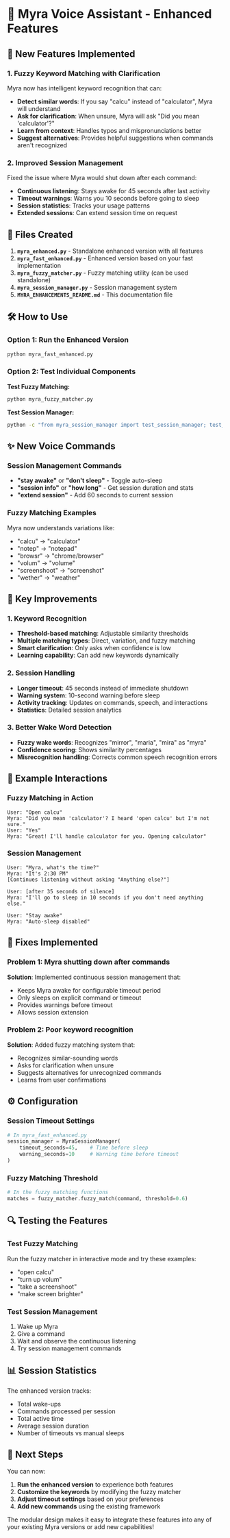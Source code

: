 # 🤖 Myra Voice Assistant - Enhanced Features

## 🚀 New Features Implemented

### 1. Fuzzy Keyword Matching with Clarification
Myra now has intelligent keyword recognition that can:
- **Detect similar words**: If you say "calcu" instead of "calculator", Myra will understand
- **Ask for clarification**: When unsure, Myra will ask "Did you mean 'calculator'?"
- **Learn from context**: Handles typos and mispronunciations better
- **Suggest alternatives**: Provides helpful suggestions when commands aren't recognized

### 2. Improved Session Management
Fixed the issue where Myra would shut down after each command:
- **Continuous listening**: Stays awake for 45 seconds after last activity
- **Timeout warnings**: Warns you 10 seconds before going to sleep
- **Session statistics**: Tracks your usage patterns
- **Extended sessions**: Can extend session time on request

## 📁 Files Created

1. **`myra_enhanced.py`** - Standalone enhanced version with all features
2. **`myra_fast_enhanced.py`** - Enhanced version based on your fast implementation  
3. **`myra_fuzzy_matcher.py`** - Fuzzy matching utility (can be used standalone)
4. **`myra_session_manager.py`** - Session management system
5. **`MYRA_ENHANCEMENTS_README.md`** - This documentation file

## 🛠 How to Use

### Option 1: Run the Enhanced Version
```bash
python myra_fast_enhanced.py
```

### Option 2: Test Individual Components

**Test Fuzzy Matching:**
```bash
python myra_fuzzy_matcher.py
```

**Test Session Manager:**
```bash
python -c "from myra_session_manager import test_session_manager; test_session_manager()"
```

## ✨ New Voice Commands

### Session Management Commands
- **"stay awake"** or **"don't sleep"** - Toggle auto-sleep
- **"session info"** or **"how long"** - Get session duration and stats  
- **"extend session"** - Add 60 seconds to current session

### Fuzzy Matching Examples
Myra now understands variations like:
- "calcu" → "calculator"
- "notep" → "notepad" 
- "browsr" → "chrome/browser"
- "volum" → "volume"
- "screenshoot" → "screenshot"
- "wether" → "weather"

## 🔧 Key Improvements

### 1. Keyword Recognition
- **Threshold-based matching**: Adjustable similarity thresholds
- **Multiple matching types**: Direct, variation, and fuzzy matching
- **Smart clarification**: Only asks when confidence is low
- **Learning capability**: Can add new keywords dynamically

### 2. Session Handling
- **Longer timeout**: 45 seconds instead of immediate shutdown
- **Warning system**: 10-second warning before sleep
- **Activity tracking**: Updates on commands, speech, and interactions
- **Statistics**: Detailed session analytics

### 3. Better Wake Word Detection
- **Fuzzy wake words**: Recognizes "mirror", "maria", "mira" as "myra"
- **Confidence scoring**: Shows similarity percentages
- **Misrecognition handling**: Corrects common speech recognition errors

## 🎯 Example Interactions

### Fuzzy Matching in Action
```
User: "Open calcu"
Myra: "Did you mean 'calculator'? I heard 'open calcu' but I'm not sure."
User: "Yes"
Myra: "Great! I'll handle calculator for you. Opening calculator"
```

### Session Management
```
User: "Myra, what's the time?"
Myra: "It's 2:30 PM"
[Continues listening without asking "Anything else?"]

User: [after 35 seconds of silence]
Myra: "I'll go to sleep in 10 seconds if you don't need anything else."

User: "Stay awake"
Myra: "Auto-sleep disabled"
```

## 🐛 Fixes Implemented

### Problem 1: Myra shutting down after commands
**Solution**: Implemented continuous session management that:
- Keeps Myra awake for configurable timeout period
- Only sleeps on explicit command or timeout
- Provides warnings before timeout
- Allows session extension

### Problem 2: Poor keyword recognition
**Solution**: Added fuzzy matching system that:
- Recognizes similar-sounding words
- Asks for clarification when unsure
- Suggests alternatives for unrecognized commands
- Learns from user confirmations

## ⚙️ Configuration

### Session Timeout Settings
```python
# In myra_fast_enhanced.py
session_manager = MyraSessionManager(
    timeout_seconds=45,    # Time before sleep
    warning_seconds=10     # Warning time before timeout
)
```

### Fuzzy Matching Threshold
```python
# In the fuzzy matching functions
matches = fuzzy_matcher.fuzzy_match(command, threshold=0.6)
```

## 🔍 Testing the Features

### Test Fuzzy Matching
Run the fuzzy matcher in interactive mode and try these examples:
- "open calcu"
- "turn up volum" 
- "take a screenshoot"
- "make screen brighter"

### Test Session Management
1. Wake up Myra
2. Give a command
3. Wait and observe the continuous listening
4. Try session management commands

## 📊 Session Statistics

The enhanced version tracks:
- Total wake-ups
- Commands processed per session  
- Total active time
- Average session duration
- Number of timeouts vs manual sleeps

## 🚀 Next Steps

You can now:
1. **Run the enhanced version** to experience both features
2. **Customize the keywords** by modifying the fuzzy matcher
3. **Adjust timeout settings** based on your preferences
4. **Add new commands** using the existing framework

The modular design makes it easy to integrate these features into any of your existing Myra versions or add new capabilities!
